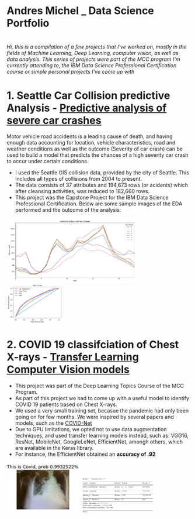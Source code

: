 <h1> Andres Michel  _   Data Science Portfolio <h1>
<h6> Hi, this is a compilation of a few projects that I've worked on, mostly in the fields of Machine Learning, Deep Learning, computer vision, as well as data analysis. This series of projects were part of the MCC program I'm currently attending to, the IBM Data Science Professional Certification course or simple personal projects I've come up with</h6>

 
# 1. Seattle Car Collision predictive Analysis - [Predictive analysis of severe car crashes](https://github.com/andresmichel92/Coursera_Capstone)
Motor vehicle road accidents is a leading cause of death, and having enough data accounting for location, vehicle characteristics, road and weather conditions as well as the outcome (Severity of car crash) can be used to build a model that predicts the chances of a high severity car crash to occur under certain conditions.
  * I used the Seattle GIS collision data, provided by the city of Seattle. This includes all types of collisions from 2004 to present. 
  * The data consists of 37 attributes and 194,673 rows (or acidents) which after cleansing activities, was reduced to 182,660 rows.
  * This project was the Capstone Project for the IBM Data Science Professional Certification.
Below are some sample images of the EDA performed and the outcome of the analysis:
<img src="/images/Collisions_by_hour_day.PNG" width="70%">
<img src="/images/Collisions_ROC.PNG" width="30%">


# 2. COVID 19 classifciation of Chest X-rays  - [Transfer Learning Computer Vision models](https://colab.research.google.com/drive/1c44W0fMiaeEkBQt8RXbMFAD5BDwTeQi4?usp=sharing)
   * This project was part of the Deep Learning Topics Course of the MCC Program.
   * As part of this project we had to come up with a useful model to identify COVID 19 patients based on Chest X-rays.
   * We used a very small training set, becasue the pandemic had only been going on for few months. We were inspired by several papers and models, such as the [COVID-Net](https://www.technologyreview.es/s/12049/una-nueva-ia-podriadetectar-el-covid-19-en-una-radiografia-de-torax)
   * Due to GPU limitations, we opted not to use data augmentation techniques, and used transfer learning models instead, such as: VGG16, ResNet, MobileNet, GoogleLeNet, EfficientNet, amongh others, which are available in the Keras library.
   * For instance, the EfficientNet obtained an **accuracy of .92** 
<img src="/images/covid_test.PNG" width="40%">
<img src="/images/model.PNG" width="40%">


